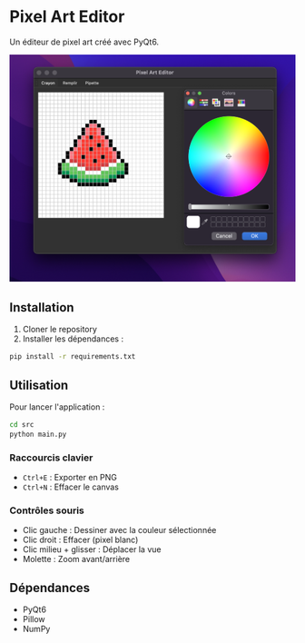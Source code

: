 # Pixel Art Editor

Un éditeur de pixel art créé avec PyQt6.

![Pixel Art Editor](screenshot.png)

## Installation

1. Cloner le repository
2. Installer les dépendances :
```bash
pip install -r requirements.txt
```

## Utilisation

Pour lancer l'application :
```bash
cd src
python main.py
```

### Raccourcis clavier

- `Ctrl+E` : Exporter en PNG
- `Ctrl+N` : Effacer le canvas

### Contrôles souris

- Clic gauche : Dessiner avec la couleur sélectionnée
- Clic droit : Effacer (pixel blanc)
- Clic milieu + glisser : Déplacer la vue
- Molette : Zoom avant/arrière

## Dépendances

- PyQt6
- Pillow
- NumPy 
